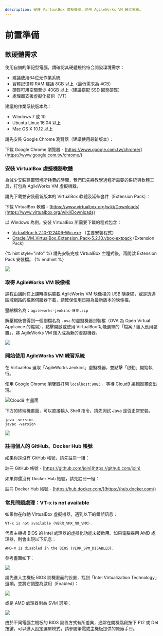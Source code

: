 ```yaml
---
description: 安裝 VirtualBox 虛擬機器，使用 AgileWorks VM 練習系統。
---
```


# 前置準備

## 軟硬體需求

使用自備的筆記型電腦，請確認其硬體規格符合開發環境需求：

* 建議使用64位元作業系統
* 實體記憶體 RAM 建議 8GB 以上（最低需求為 4GB）
* 硬碟可用空間至少 40GB 以上（建議搭配 SSD 固態硬碟）
* 處理器支援虛擬化技術（VT）

建議的作業系統版本為：

* Windows 7 或 10
* Ubuntu Linux 16.04 以上
* Mac OS X 10.12 以上

請先安裝 Google Chrome 瀏覽器（建議使用最新版本）：

下載 Google Chrome 瀏覽器 - [https://www.google.com.tw/chrome/](https://www.google.com.tw/chrome/)

### 安裝 VirtualBox 虛擬機器軟體

為減少安裝建置環境所耗費的時間，我們已先將教學過程所需要的系統與軟體工具，打包為 AgileWorks VM 虛擬機器。

請先下載並安裝最新版本的 VirtualBox 軟體及延伸套件（Extension Pack）：

下載 VirtualBox 軟體 - [https://www.virtualbox.org/wiki/Downloads](https://www.virtualbox.org/wiki/Downloads)

以 Windows 為例，安裝 VirtualBox 所需要下載的程式包含：

* [VirtualBox-5.2.10-122406-Win.exe](https://download.virtualbox.org/virtualbox/5.2.10/VirtualBox-5.2.10-122406-Win.exe) （主要安裝程式）
* [Oracle\_VM\_VirtualBox\_Extension\_Pack-5.2.10.vbox-extpack](https://download.virtualbox.org/virtualbox/5.2.10/Oracle_VM_VirtualBox_Extension_Pack-5.2.10.vbox-extpack) \(Extension Pack\)

{% hint style="info" %}
請先安裝完成 VirtualBox 主程式後，再開啟 Extension Pack 安裝檔。
{% endhint %}

![](.gitbook/assets/image%20%2822%29.png)

### 取得 AgileWorks VM 映像檔

課程由講師在上課時提供裝載 AgileWorks VM 映像檔的 USB 隨身碟，或是透過區域網路的檔案伺服器下載，請確保使用日期為最新版本的映像檔。

壓縮檔名為：`agileworks-jenkins-日期.zip`

解壓縮後會得到一個副檔名為 `.ova` 的虛擬機器封裝檔（OVA 為 Open Virtual Appliance 的縮寫），點擊開啟或使用 VirtualBox 功能選單的「檔案 / 匯入應用裝置」，將 AgileWorks VM 匯入成為新的虛擬機器。

![](.gitbook/assets/image%20%2863%29.png)

### 開始使用 AgileWorks VM 練習系統

在 VirtualBox 選取「AgileWorks Jenkins」虛擬機器，並點擊「啟動」開始執行。

使用 Google Chrome 瀏覽器打開 `localhost:9083` ，等待 Cloud9 編輯器畫面出現。

![Cloud9 &#x4E3B;&#x756B;&#x9762;](.gitbook/assets/image%20%2856%29.png)

下方的終端機畫面，可以直接輸入 Shell 指令，請先測試 Java 是否正常安裝。

```text
java -version
javac -version
```

![](.gitbook/assets/image%20%2860%29.png)

### 註冊個人的 GitHub、Docker Hub 帳號

如果你還沒有 GitHub 帳號，請先註冊一組：

註冊 GitHub 帳號 - [https://github.com/join](https://github.com/join)

如果你還沒有 Docker Hub 帳號，請先註冊一組：

註冊 Docker Hub 帳號 - [https://hub.docker.com/](https://hub.docker.com/)

### 常見問題處理：VT-x is not available

如果你在啟動 VirtualBox 虛擬機器，遇到以下的錯誤訊息：

```text
VT-x is not available (VERR_VMX_NO_VMX).
```

代表主機板 BIOS 的 Intel 處理器的虛擬化功能未被啟用。如果電腦採用 AMD 處理器，則會出現以下訊息：

```text
AMD-V is disabled in the BIOS (VERR_SVM_DISABLED).
```

參考畫面如下：

![](.gitbook/assets/image%20%281%29.png)

請先進入主機板 BIOS 開機畫面的設置，找到「Intel Virtualization Technology」選項，並將它調整為啟用（Enabled）：

![](.gitbook/assets/image%20%2832%29.png)

或是 AMD 處理器則為 SVM 選項：

![](.gitbook/assets/image%20%287%29.png)

由於不同電腦主機板的 BIOS 設置方式有所差異，通常在開機階段按下 F12 或 Del 按鍵，可以進入設定選單模式，請參閱筆電或主機板提供的原廠手冊。

